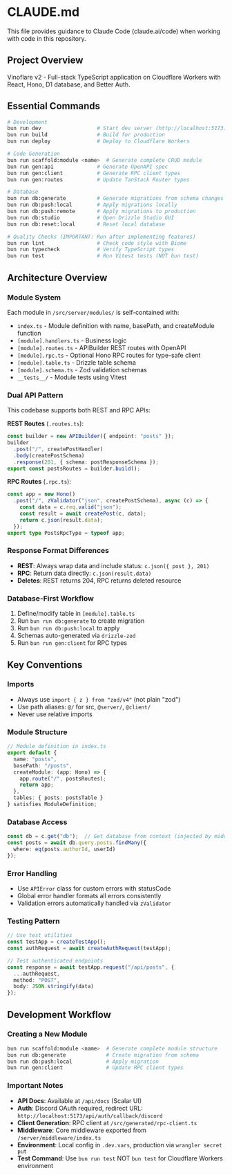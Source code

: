 # CLAUDE.md

This file provides guidance to Claude Code (claude.ai/code) when working with code in this repository.

## Project Overview

Vinoflare v2 - Full-stack TypeScript application on Cloudflare Workers with React, Hono, D1 database, and Better Auth.

## Essential Commands

```bash
# Development
bun run dev                  # Start dev server (http://localhost:5173)
bun run build                # Build for production
bun run deploy               # Deploy to Cloudflare Workers

# Code Generation
bun run scaffold:module <name>  # Generate complete CRUD module
bun run gen:api              # Generate OpenAPI spec
bun run gen:client           # Generate RPC client types
bun run gen:routes           # Update TanStack Router types

# Database
bun run db:generate          # Generate migrations from schema changes
bun run db:push:local        # Apply migrations locally
bun run db:push:remote       # Apply migrations to production
bun run db:studio            # Open Drizzle Studio GUI
bun run db:reset:local       # Reset local database

# Quality Checks (IMPORTANT: Run after implementing features)
bun run lint                 # Check code style with Biome
bun run typecheck            # Verify TypeScript types
bun run test                 # Run Vitest tests (NOT bun test)
```

## Architecture Overview

### Module System
Each module in `/src/server/modules/` is self-contained with:
- `index.ts` - Module definition with name, basePath, and createModule function
- `[module].handlers.ts` - Business logic
- `[module].routes.ts` - APIBuilder REST routes with OpenAPI
- `[module].rpc.ts` - Optional Hono RPC routes for type-safe client
- `[module].table.ts` - Drizzle table schema
- `[module].schema.ts` - Zod validation schemas
- `__tests__/` - Module tests using Vitest

### Dual API Pattern
This codebase supports both REST and RPC APIs:

**REST Routes** (`.routes.ts`):
```typescript
const builder = new APIBuilder({ endpoint: "posts" });
builder
  .post("/", createPostHandler)
  .body(createPostSchema)
  .response(201, { schema: postResponseSchema });
export const postsRoutes = builder.build();
```

**RPC Routes** (`.rpc.ts`):
```typescript
const app = new Hono()
  .post("/", zValidator("json", createPostSchema), async (c) => {
    const data = c.req.valid("json");
    const result = await createPost(c, data);
    return c.json(result.data);
  });
export type PostsRpcType = typeof app;
```

### Response Format Differences
- **REST**: Always wrap data and include status: `c.json({ post }, 201)`
- **RPC**: Return data directly: `c.json(result.data)`
- **Deletes**: REST returns 204, RPC returns deleted resource

### Database-First Workflow
1. Define/modify table in `[module].table.ts`
2. Run `bun run db:generate` to create migration
3. Run `bun run db:push:local` to apply
4. Schemas auto-generated via `drizzle-zod`
5. Run `bun run gen:client` for RPC types

## Key Conventions

### Imports
- Always use `import { z } from "zod/v4"` (not plain "zod")
- Use path aliases: `@/` for src, `@server/`, `@client/`
- Never use relative imports

### Module Structure
```typescript
// Module definition in index.ts
export default {
  name: "posts",
  basePath: "/posts",
  createModule: (app: Hono) => {
    app.route("/", postsRoutes);
    return app;
  },
  tables: { posts: postsTable }
} satisfies ModuleDefinition;
```

### Database Access
```typescript
const db = c.get("db");  // Get database from context (injected by middleware)
const posts = await db.query.posts.findMany({
  where: eq(posts.authorId, userId)
});
```

### Error Handling
- Use `APIError` class for custom errors with statusCode
- Global error handler formats all errors consistently
- Validation errors automatically handled via `zValidator`

### Testing Pattern
```typescript
// Use test utilities
const testApp = createTestApp();
const authRequest = await createAuthRequest(testApp);

// Test authenticated endpoints
const response = await testApp.request("/api/posts", {
  ...authRequest,
  method: "POST",
  body: JSON.stringify(data)
});
```

## Development Workflow

### Creating a New Module
```bash
bun run scaffold:module <name>  # Generate complete module structure
bun run db:generate             # Create migration from schema
bun run db:push:local           # Apply migration
bun run gen:client              # Update RPC client types
```

### Important Notes
- **API Docs**: Available at `/api/docs` (Scalar UI)
- **Auth**: Discord OAuth required, redirect URL: `http://localhost:5173/api/auth/callback/discord`
- **Client Generation**: RPC client at `/src/generated/rpc-client.ts`
- **Middleware**: Core middleware exported from `/server/middleware/index.ts`
- **Environment**: Local config in `.dev.vars`, production via `wrangler secret put`
- **Test Command**: Use `bun run test` NOT `bun test` for Cloudflare Workers environment